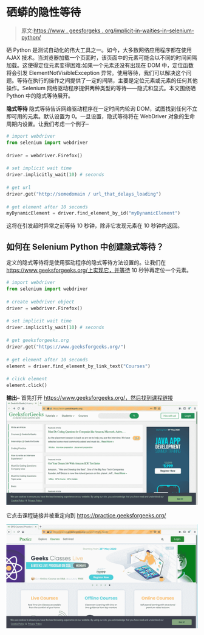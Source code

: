 # 硒蟒的隐性等待

> 原文:[https://www . geesforgeks . org/implicit-in-waities-in-selenium-python/](https://www.geeksforgeeks.org/implicit-waits-in-selenium-python/)

硒 Python 是测试自动化的伟大工具之一。如今，大多数网络应用程序都在使用 AJAX 技术。当浏览器加载一个页面时，该页面中的元素可能会以不同的时间间隔加载。这使得定位元素变得困难:如果一个元素还没有出现在 DOM 中，定位函数将会引发 ElementNotVisibleException 异常。使用等待，我们可以解决这个问题。等待在执行的操作之间提供了一定的间隔，主要是定位元素或元素的任何其他操作。Selenium 网络驱动程序提供两种类型的等待——隐式和显式。本文围绕硒 Python 中的隐式等待展开。

**隐式等待**
隐式等待告诉网络驱动程序在一定时间内轮询 DOM，试图找到任何不立即可用的元素。默认设置为 0。一旦设置，隐式等待将在 WebDriver 对象的生命周期内设置。让我们考虑一个例子–

```py
# import webdriver
from selenium import webdriver

driver = webdriver.Firefox()

# set implicit wait time
driver.implicitly_wait(10) # seconds

# get url
driver.get("http://somedomain / url_that_delays_loading")

# get element after 10 seconds
myDynamicElement = driver.find_element_by_id("myDynamicElement")
```

这将在引发超时异常之前等待 10 秒钟，除非它发现元素在 10 秒钟内返回。

## 如何在 Selenium Python 中创建隐式等待？

定义的隐式等待将是使用驱动程序的隐式等待方法设置的。让我们在 https://www.geeksforgeeks.org/上实现它，并等待 10 秒钟再定位一个元素。

```py
# import webdriver 
from selenium import webdriver 

# create webdriver object 
driver = webdriver.Firefox() 

# set implicit wait time
driver.implicitly_wait(10) # seconds

# get geeksforgeeks.org 
driver.get("https://www.geeksforgeeks.org/") 

# get element after 10 seconds
element = driver.find_element_by_link_text("Courses")

# click element
element.click()

```

**输出–**
首先打开 https://www.geeksforgeeks.org/，然后找到课程链接
![driver-methods-Selenium-Python](img/54e8e60dfe6948a9078abf9c8e8131f1.png)

它点击课程链接并被重定向到 https://practice.geeksforgeeks.org/

![action-chains-selenium-Python](img/c1a36810b15e8c6b0ce195fea1bd05c7.png)